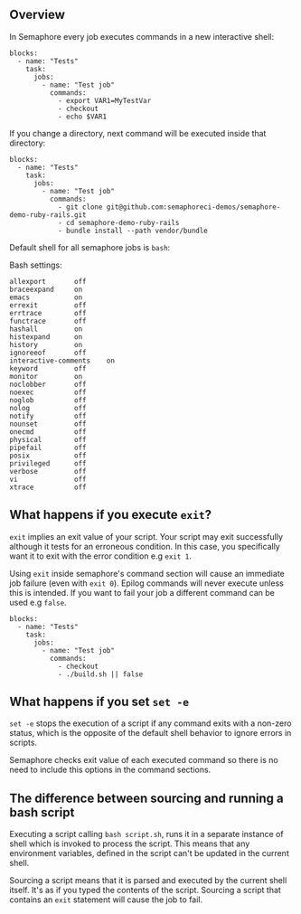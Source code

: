 ## Overview
In Semaphore every job executes commands in a new interactive shell:

```
blocks:
  - name: "Tests"
    task:
      jobs:
        - name: "Test job"
          commands:
            - export VAR1=MyTestVar
            - checkout
            - echo $VAR1
```

If you change a directory, next command will be executed inside that directory:

```
blocks:
  - name: "Tests"
    task:
      jobs:
        - name: "Test job"
          commands:
            - git clone git@github.com:semaphoreci-demos/semaphore-demo-ruby-rails.git
            - cd semaphore-demo-ruby-rails
            - bundle install --path vendor/bundle
```

Default shell for all semaphore jobs is `bash`:

Bash settings:
```
allexport      	off
braceexpand    	on
emacs          	on
errexit        	off
errtrace       	off
functrace      	off
hashall        	on
histexpand     	on
history        	on
ignoreeof      	off
interactive-comments	on
keyword        	off
monitor        	on
noclobber      	off
noexec         	off
noglob         	off
nolog          	off
notify         	off
nounset        	off
onecmd         	off
physical       	off
pipefail       	off
posix          	off
privileged     	off
verbose        	off
vi             	off
xtrace         	off
```

## What happens if you execute `exit`?
`exit` implies an exit value of your script. Your script may exit successfully
although it tests for an erroneous condition. In this case, you specifically
want it to exit with the error condition e.g `exit 1`.

Using `exit` inside semaphore's command section will cause an immediate job failure (even with `exit 0`).
Epilog commands will never execute unless this is intended. If you want to fail
your job a different command can be used e.g `false`.

```
blocks:
  - name: "Tests"
    task:
      jobs:
        - name: "Test job"
          commands:
            - checkout
            - ./build.sh || false
```

## What happens if you set `set -e`
`set -e` stops the execution of a script if any command exits with a non-zero status,
which is the opposite of the default shell behavior to ignore errors in scripts.

Semaphore checks exit value of each executed command so there is no need to include this
options in the command sections.

## The difference between sourcing and running a bash script
Executing a script calling `bash script.sh`, runs it in a separate instance of shell
which is invoked to process the script. This means that any environment variables,
defined in the script can't be updated in the current shell.

Sourcing a script means that it is parsed and executed by the current shell itself.
It's as if you typed the contents of the script. Sourcing a script that contains an
`exit` statement will cause the job to fail.
